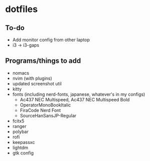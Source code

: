 # dotfiles
## To-do
* Add monitor config from other laptop
* i3 -> i3-gaps
## Programs/things to add
* nomacs
* nvim (with plugins)
* updated screenshot util
* kitty
* fonts (including nerd-fonts, japanese, whatever's in my configs)
  * Ac437 NEC Multispeed, Ac437 NEC Multispeed Bold
  * OperatorMonoBookItalic
  * FiraCode Nerd Font
  * SourceHanSansJP-Regular
* fcitx5
* ranger
* polybar
* rofi
* keepassxc
* lightdm
* gtk config
